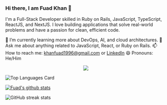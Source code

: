### Hi there, I am Fuad Khan 👋

I'm a Full-Stack Developer skilled in Ruby on Rails, JavaScript, TypeScript, ReactJS, and NextJS. I love building applications that solve real-world problems and have a passion for clean, efficient code.

🌱 I’m currently learning more about DevOps, AI, and cloud architectures.
💬 Ask me about anything related to JavaScript, React, or Ruby on Rails.
📫 How to reach me: khanfuad1996@gmail.com or [LinkedIn](https://linkedin.com/in/fuadkhan96)
😄 Pronouns: He/Him

<div align="center">
  <a href="https://github.com/ryo-ma/github-profile-trophy">
    <img src="https://github-profile-trophy.vercel.app/?username=fuadkhan1996&column=3&margin-w=15&margin-h=15&bg=false&frame=false&theme=onedark"/>
  </a>
 </div>

![Top Languages Card](https://github-readme-stats.vercel.app/api/top-langs/?username=fuadkhan1996)

[![Fuad's github stats](https://github-readme-stats.vercel.app/api?username=fuadkhan1996)](https://github.com/anuraghazra/github-readme-stats)

![GitHub streak stats](https://github-readme-streak-stats.herokuapp.com/?user=fuadkhan1996)  
